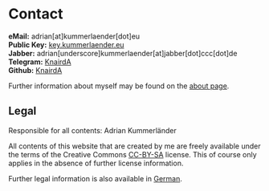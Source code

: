 # Contact

**eMail:** adrian[at]kummerlaender[dot]eu  
**Public Key:** [key.kummerlaender.eu](https://key.kummerlaender.eu)  
**Jabber:** adrian[underscore]kummerlaender[at]jabber[dot]ccc[dot]de  
**Telegram:** [KnairdA](https://telegram.me/KnairdA)  
**Github:** [KnairdA](https://github.com/KnairdA)  

Further information about myself may be found on the [about page](/page/about).

## Legal

Responsible for all contents: Adrian Kummerländer

All contents of this website that are created by me are freely available under the terms of the Creative Commons [CC-BY-SA] license. This of course only applies in the absence of further license information.

Further legal information is also available in [German].

[CC-BY-SA]: http://creativecommons.org/licenses/by-sa/3.0/
[German]: /page/impressum
